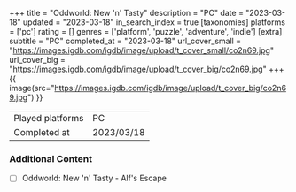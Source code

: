 +++
title = "Oddworld: New 'n' Tasty"
description = "PC"
date = "2023-03-18"
updated = "2023-03-18"
in_search_index = true
[taxonomies]
platforms = ['pc']
rating = []
genres = ['platform', 'puzzle', 'adventure', 'indie']
[extra]
subtitle = "PC"
completed_at = "2023-03-18"
url_cover_small = "https://images.igdb.com/igdb/image/upload/t_cover_small/co2n69.jpg"
url_cover_big = "https://images.igdb.com/igdb/image/upload/t_cover_big/co2n69.jpg"
+++
{{ image(src="https://images.igdb.com/igdb/image/upload/t_cover_big/co2n69.jpg") }}

|              |            |
| ------------ | ---------- |
| Played platforms    | PC |
| Completed at | 2023/03/18 |


### Additional Content


- [ ] Oddworld: New 'n' Tasty - Alf's Escape